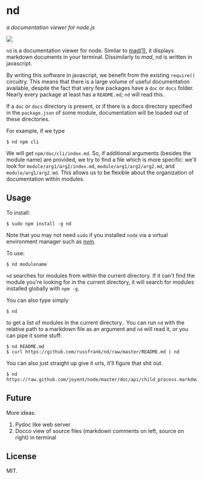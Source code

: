 # nd

_a documentation viewer for node.js_

<img src="https://github.com/russfrank/nd/raw/master/shot.png" />

`nd` is a documentation viewer for node.  Similar to 
[mad(1)](http://tjholowaychuk.com/post/21100445420/going-mad-1),
it displays markdown documents in your terminal.  Dissimilarly to *mad*, nd
is written in javascript.  

By writing this software in javascript, we benefit
from the existing `require()` circuitry.  This means that there is a large
volume of useful documentation available, despite the fact that very few packages
have a `doc` or `docs` folder.  Nearly every package at least has a
`README.md`; `nd` will read this.

If a `doc` or `docs` directory is present, or if there is a docs directory
specified in the `package.json` of some module, documentation will be loaded
out of these directories.  

For example, if we type

```
$ nd npm cli
```

We will get `npm/doc/cli/index.md`. So, if additional arguments (besides the
module name) are provided, we try to find a file which is more specific:
we'll look for `module/arg1/arg2/index.md`, `module/arg1/arg2/arg2.md`, and
`module/arg1/arg2.md`.  This allows us to be flexible about the organization
of documentation within modules.

## Usage

To install:

```
$ sudo npm install -g nd
```

Note that you may not need `sudo` if you installed `node` via a virtual
environment manager such as [nvm](https://github.com/creationix/nvm).

To use:

```
$ nd modulename
```

`nd` searches for modules from within the current directory. If it can't find
the module you're looking for in the current directory, it will search for
modules installed globally with `npm -g`.


You can also type simply

```
$ nd
```

to get a list of modules in the current directory.. You can run `nd` with the relative
path to a markdown file as an argument and `nd` will read it, or you can pipe it some stuff:

```
$ nd README.md
$ curl https://github.com/russfrank/nd/raw/master/README.md | nd
```

You can also just straight up give it urls, it'll figure that shit out.

```
$ nd https://raw.github.com/joyent/node/master/doc/api/child_process.markdown
```

## Future

More ideas:

1. Pydoc like web server
2. Docco view of source files (markdown comments on left, source on right) in terminal

## License

MIT.
